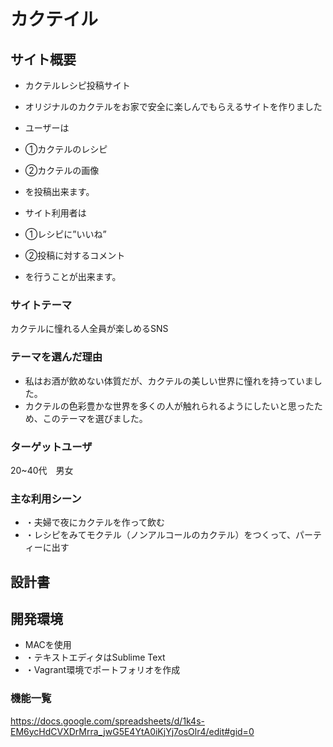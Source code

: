 # カクテイル
## サイト概要
- カクテルレシピ投稿サイト
- オリジナルのカクテルをお家で安全に楽しんでもらえるサイトを作りました
- ユーザーは
- ①カクテルのレシピ
- ②カクテルの画像
- を投稿出来ます。

- サイト利用者は
- ①レシピに”いいね”
- ②投稿に対するコメント

- を行うことが出来ます。
### サイトテーマ
 カクテルに憧れる人全員が楽しめるSNS
### テーマを選んだ理由
- 私はお酒が飲めない体質だが、カクテルの美しい世界に憧れを持っていました。
- カクテルの色彩豊かな世界を多くの人が触れられるようにしたいと思ったため、このテーマを選びました。
### ターゲットユーザ
20~40代　男女
### 主な利用シーン
- ・夫婦で夜にカクテルを作って飲む
- ・レシピをみてモクテル（ノンアルコールのカクテル）をつくって、パーティーに出す
## 設計書

## 開発環境
- MACを使用
- ・テキストエディタはSublime Text
- ・Vagrant環境でポートフォリオを作成

### 機能一覧
https://docs.google.com/spreadsheets/d/1k4s-EM6ycHdCVXDrMrra_jwG5E4YtA0iKjYj7osOlr4/edit#gid=0
